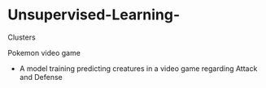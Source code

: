 # Unsupervised-Learning-
Clusters

Pokemon video game

- A model training predicting creatures in a video game regarding Attack and Defense
